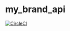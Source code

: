 # my_brand_api

[![CircleCI](https://circleci.com/gh/alaintresor/my_brand_api.svg?style=shield)](https://app.circleci.com/pipelines/github/alaintresor/my_brand_api)

